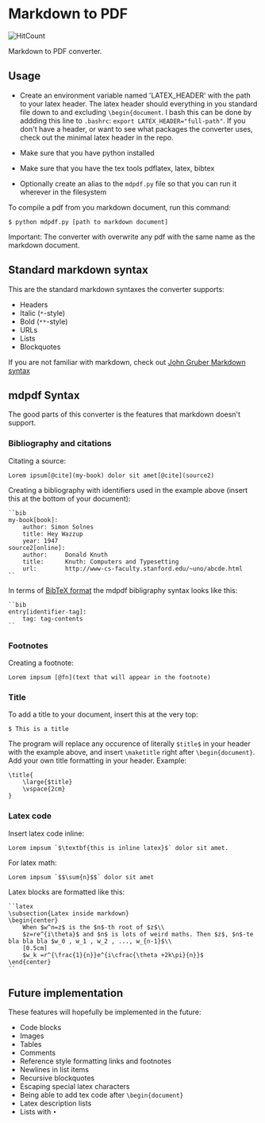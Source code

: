 # Markdown to PDF
![HitCount](http://solnes.co/hits-badge/simonsolnes/markdownpdf.svg)

Markdown to PDF converter.

## Usage

- Create an environment variable named 'LATEX_HEADER' with the path to your latex header. The latex header should everything in you standard file down to and excluding `\begin{document`. I bash this can be done by addding this line to `.bashrc`: `export LATEX_HEADER="full-path"`. If you don't have a header, or want to see what packages the converter uses, check out the minimal latex header in the repo.

- Make sure that you have python installed
- Make sure that you have the tex tools pdflatex, latex, bibtex 
- Optionally create an alias to the `mdpdf.py` file so that you can run it wherever in the filesystem

To compile a pdf from you markdown document, run this command:

```
$ python mdpdf.py [path to markdown document]
```

Important: The converter with overwrite any pdf with the same name as the markdown document.

## Standard markdown syntax

This are the standard markdown syntaxes the converter supports:

- Headers
- Italic (`*`-style)
- Bold (`**`-style)
- URLs
- Lists
- Blockquotes

If you are not familiar with markdown, check out [John Gruber Markdown syntax](https://daringfireball.net/projects/markdown/syntax)


## mdpdf Syntax

The good parts of this converter is the features that markdown doesn't support.

### Bibliography and citations

Citating a source:
	
	Lorem ipsum[@cite](my-book) dolor sit amet[@cite](source2)

Creating a bibliography with identifiers used in the example above (insert this at the bottom of your document):

	``bib
	my-book[book]:
		author: Simon Solnes
		title: Hey Wazzup
		year: 1947
	source2[online]:
		author:		Donald Knuth
    	title:		Knuth: Computers and Typesetting
    	url:		http://www-cs-faculty.stanford.edu/~uno/abcde.html
	``

In terms of [BibTeX format](http://www.bibtex.org/Format/) the mdpdf bibligraphy syntax looks like this:

	``bib
	entry[identifier-tag]:
		tag: tag-contents
	``

### Footnotes

Creating a footnote:
	
	Lorem impsum [@fn](text that will appear in the footnote)

### Title

To add a title to your document, insert this at the very top:
	
	$ This is a title

The program will replace any occurence of literally `$title$` in your header with the example above, and insert `\maketitle` right after `\begin{document}`. Add your own title formatting in your header. Example:
	
	\title{
		\large{$title}
		\vspace{2cm}
	}

### Latex code

Insert latex code inline:

	Lorem impsum `$\textbf{this is inline latex}$` dolor sit amet.

For latex math:

	Lorem impsum `$$\sum{n}$$` dolor sit amet

Latex blocks are formatted like this:

	``latex
	\subsection{Latex inside markdown}
	\begin{center}
		When $w^n=z$ is the $n$-th root of $z$\\
		$z=re^{i\theta}$ and $n$ is lots of weird maths. Then $z$, $n$-te bla bla bla $w_0 , w_1 , w_2 , ..., w_{n-1}$\\ 
		[0.5cm]
		$w_k =r^{\frac{1}{n}}e^{i\cfrac{\theta +2k\pi}{n}}$
	\end{center}
	``




## Future implementation

These features will hopefully be implemented in the future:

- Code blocks
- Images
- Tables
- Comments
- Reference style formatting links and footnotes
- Newlines in list items
- Recursive blockquotes
- Escaping special latex characters
- Being able to add tex code after `\begin{document}`
- Latex description lists
- Lists with `•`
